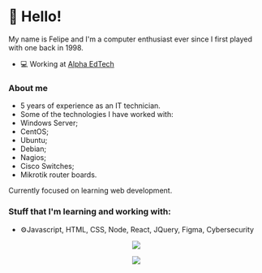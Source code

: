 # 🦆 Hello!

My name is Felipe and I'm a computer enthusiast ever since I first played with one back in 1998.

- 💻 Working at <a href="https://sejaalphaedtech.org.br">Alpha EdTech</a>

### About me
- 5 years of experience as an IT technician.
- Some of the technologies I have worked with:
- Windows Server;
- CentOS;
- Ubuntu;
- Debian;
- Nagios;  
- Cisco Switches;
- Mikrotik router boards.
  
 
  
Currently focused on learning web development.

### Stuff that I'm learning and working with:
- ⚙️Javascript, HTML, CSS, Node, React, JQuery, Figma, Cybersecurity




<p align="center">    <img src="https://github-readme-stats.vercel.app/api?username=felipe-seo&show_icons=true&theme=highcontrast" /> </p>

         

<p align="center">
<img src="https://user-images.githubusercontent.com/52228027/122183906-12a74100-ce62-11eb-8fa7-42055d233903.gif"/>
</p>
